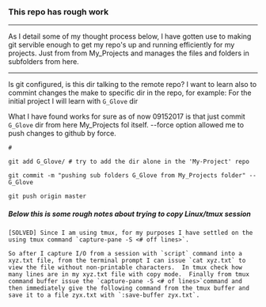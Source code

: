 ### This repo has rough work

____
As I detail some of my thought process below, I have gotten use to making git servible enough to get my repo's up and running efficiently for my projects.
Just from from My_Projects and manages the files and folders in subfolders from here.

---


Is git configured, is this dir talking to the remote repo?
I want to learn also to commint changes the make to specific dir in the repo, for example:
For the initial project I will learn with `G_Glove` dir

What I have found works for sure as of now 09152017 is that just commit `G_Glove` dir from here My_Projects fol itself.  --force option allowed me to push changes to github by force.

```
#

git add G_Glove/ # try to add the dir alone in the 'My-Project' repo

git commit -m "pushing sub folders G_Glove from My_Projects folder" -- G_Glove

git push origin master

```

##### Below this is some rough notes about trying to copy Linux/tmux session
```
[SOLVED] Since I am using tmux, for my purposes I have settled on the using tmux command `capture-pane -S <# off lines>`.

So after I capture I/O from a session with `script` command into a xyz.txt file, from the terminal prompt I can issue `cat xyz.txt` to view the file without non-printable characters.  In tmux check how many lines are in my xyz.txt file with copy mode.  Finally from tmux command buffer issue the `capture-pane -S <# of lines>`command and then immediately give the following command from the tmux buffer and  save it to a file zyx.txt with `:save-buffer zyx.txt`.
```
